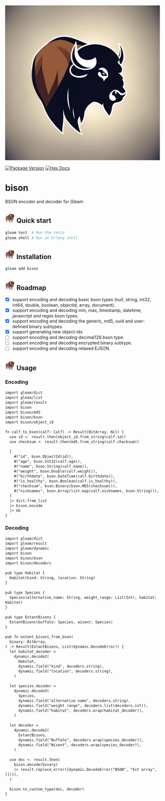 ![bison](https://raw.githubusercontent.com/massivefermion/bison/main/banner.png)

[![Package Version](https://img.shields.io/hexpm/v/bison)](https://hex.pm/packages/bison)
[![Hex Docs](https://img.shields.io/badge/hex-docs-ffaff3)](https://hexdocs.pm/bison/)

# bison

BSON encoder and decoder for Gleam

## <img width=32 src="https://raw.githubusercontent.com/massivefermion/bison/main/icon.png"> Quick start

```sh
gleam test  # Run the tests
gleam shell # Run an Erlang shell
```

## <img width=32 src="https://raw.githubusercontent.com/massivefermion/bison/main/icon.png"> Installation

```sh
gleam add bison
```

## <img width=32 src="https://raw.githubusercontent.com/massivefermion/bison/main/icon.png"> Roadmap

- [x] support encoding and decoding basic bson types (null, string, int32, int64, double, boolean, objectId, array, document).
- [x] support encoding and decoding min, max, timestamp, datetime, javascript and regex bson types.
- [x] support encoding and decoding the generic, md5, uuid and user-defined binary subtypes.
- [x] support generating new object-ids
- [ ] support encoding and decoding decimal128 bson type.
- [ ] support encoding and decoding encrypted binary subtype.
- [ ] support encoding and decoding relaxed EJSON.

## <img width=32 src="https://raw.githubusercontent.com/massivefermion/bison/main/icon.png"> Usage

### Encoding

```gleam
import gleam/dict
import gleam/list
import gleam/result
import bison
import bison/md5
import bison/bson
import bison/object_id

fn calf_to_bson(calf: Calf) -> Result(BitArray, Nil) {
  use id <- result.then(object_id.from_string(calf.id))
  use checksum <- result.then(md5.from_string(calf.checksum))

  [
    #("id", bson.ObjectId(id)),
    #("age", bson.Int32(calf.age)),
    #("name", bson.String(calf.name)),
    #("weight", bson.Double(calf.weight)),
    #("birthdate", bson.DateTime(calf.birthdate)),
    #("is_healthy", bson.Boolean(calf.is_healthy)),
    #("checksum", bson.Binary(bson.MD5(checksum))),
    #("nicknames", bson.Array(list.map(calf.nicknames, bson.String))),
  ]
  |> dict.from_list
  |> bison.encode
  |> Ok
}
```

### Decoding

```gleam
import gleam/dict
import gleam/result
import gleam/dynamic
import bison
import bison/bson
import bison/decoders

pub type Habitat {
  Habitat(kind: String, location: String)
}

pub type Species {
  Species(alternative_name: String, weight_range: List(Int), habitat: Habitat)
}

pub type ExtantBisons {
  ExtantBisons(buffalo: Species, wisent: Species)
}

pub fn extant_bisons_from_bson(
  binary: BitArray,
) -> Result(ExtantBisons, List(dynamic.DecodeError)) {
  let habitat_decoder =
    dynamic.decode2(
      Habitat,
      dynamic.field("kind", decoders.string),
      dynamic.field("location", decoders.string),
    )

  let species_decoder =
    dynamic.decode3(
      Species,
      dynamic.field("alternative name", decoders.string),
      dynamic.field("weight range", decoders.list(decoders.int)),
      dynamic.field("habitat", decoders.wrap(habitat_decoder)),
    )

  let decoder =
    dynamic.decode2(
      ExtantBisons,
      dynamic.field("Buffalo", decoders.wrap(species_decoder)),
      dynamic.field("Wisent", decoders.wrap(species_decoder)),
    )

  use doc <- result.then(
    bison.decode(binary)
    |> result.replace_error([dynamic.DecodeError("BSON", "bit array", [])]),
  )

  bison.to_custom_type(doc, decoder)
}
```

